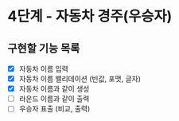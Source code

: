 # 4단계 - 자동차 경주(우승자)

## 구현할 기능 목록

- [X] 자동차 이름 입력
- [X] 자동차 이름 밸리데이션 (빈값, 포맷, 글자)
- [X] 자동차 이름과 같이 생성
- [ ] 라운드 이름과 같이 출력
- [ ] 우승자 표출 (비교, 출력)
